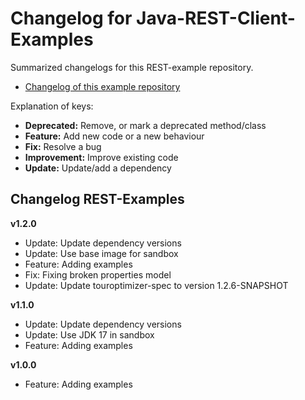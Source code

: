 # Changelog for  Java-REST-Client-Examples


Summarized changelogs for this REST-example repository.

* [Changelog of this example repository](#changelog-rest-examples)

Explanation of keys:
- **Deprecated:** Remove, or mark a deprecated method/class
- **Feature:** Add new code or a new behaviour
- **Fix:** Resolve a bug
- **Improvement:** Improve existing code
- **Update:** Update/add a dependency

## Changelog REST-Examples

**v1.2.0**
- Update: Update dependency versions
- Update: Use base image for sandbox
- Feature: Adding examples
- Fix: Fixing broken properties model
- Update: Update touroptimizer-spec to version 1.2.6-SNAPSHOT

**v1.1.0**
- Update: Update dependency versions
- Update: Use JDK 17 in sandbox
- Feature: Adding examples

**v1.0.0**
- Feature: Adding examples